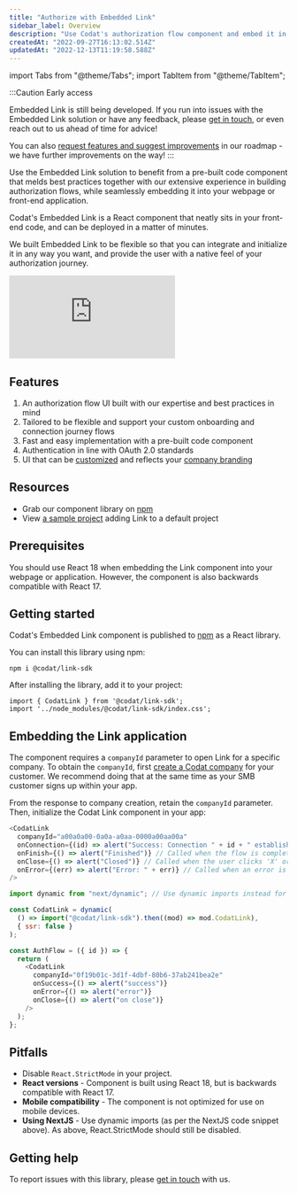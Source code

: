 ```yaml
---
title: "Authorize with Embedded Link"
sidebar_label: Overview
description: "Use Codat's authorization flow component and embed it in your application"
createdAt: "2022-09-27T16:13:02.514Z"
updatedAt: "2022-12-13T11:19:58.588Z"
---
```


import Tabs from "@theme/Tabs";
import TabItem from "@theme/TabItem";

:::Caution Early access

Embedded Link is still being developed. If you run into issues with the Embedded Link solution or have any feedback, please [get in touch](mailto:embedded-link@codat.io), or even reach out to us ahead of time for advice!

You can also [request features and suggest improvements](https://portal.productboard.com/codat/12-public-devex-roadmap/c/485-embed-a-pre-built-auth-flow-in-your-website-or-app) in our roadmap - we have further improvements on the way!
:::

Use the Embedded Link solution to benefit from a pre-built code component that melds best practices together with our extensive experience in building authorization flows, while seamlessly embedding it into your webpage or front-end application.

Codat's Embedded Link is a React component that neatly sits in your front-end code, and can be deployed in a matter of minutes.

We built Embedded Link to be flexible so that you can integrate and initialize it in any way you want, and provide the user with a native feel of your authorization journey.

<div style={{ position: "relative", paddingBottom: "56.25%", height: 0 }}>
  <iframe
    src="https://www.loom.com/embed/431f05d4542545c58a3b389d822646a7"
    frameborder="0"
    webkitallowfullscreen
    mozallowfullscreen
    allowfullscreen
    style={{
      position: "absolute",
      top: 0,
      left: 0,
      width: "100%",
      height: "100%",
    }}
  ></iframe>
</div>

## Features

1. An authorization flow UI built with our expertise and best practices in mind
2. Tailored to be flexible and support your custom onboarding and connection journey flows
3. Fast and easy implementation with a pre-built code component
4. Authentication in line with OAuth 2.0 standards
5. UI that can be [customized](/set-up-link) and reflects your [company branding](/set-up-your-company-branding)

## Resources

- Grab our component library on [npm](https://www.npmjs.com/package/@codat/link-sdk)
- View [a sample project](https://github.com/codatio/link-sdk-sample-project) adding Link to a default project

## Prerequisites

You should use React 18 when embedding the Link component into your webpage or application. However, the component is also backwards compatible with React 17.

## Getting started

Codat's Embedded Link component is published to <a className="external" href="https://www.npmjs.com/package/@codat/link-sdk" target="_blank">npm</a> as a React library.

You can install this library using npm:

```
npm i @codat/link-sdk
```

After installing the library, add it to your project:

```
import { CodatLink } from '@codat/link-sdk';
import '../node_modules/@codat/link-sdk/index.css';
```

## Embedding the Link application

The component requires a `companyId` parameter to open Link for a specific company. To obtain the `companyId`, first [create a Codat company](/using-the-api/managing-companies-1) for your customer. We recommend doing that at the same time as your SMB customer signs up within your app.

From the response to company creation, retain the `companyId` parameter. Then, initialize the Codat Link component in your app:

<Tabs>
<TabItem value="react" label="React">

```js
<CodatLink
  companyId="a00a0a00-0a0a-a0aa-0000a00aa00a"
  onConnection={(id) => alert("Success: Connection " + id + " established")} // Called each time a connection is established
  onFinish={() => alert("Finished")} // Called when the flow is completed
  onClose={() => alert("Closed")} // Called when the user clicks 'X' or completes the whole flow
  onError={(err) => alert("Error: " + err)} // Called when an error is reached
/>
```

</TabItem>

<TabItem value="next" label="Next.js">

```js
import dynamic from "next/dynamic"; // Use dynamic imports instead for NextJS

const CodatLink = dynamic(
  () => import("@codat/link-sdk").then((mod) => mod.CodatLink),
  { ssr: false }
);

const AuthFlow = ({ id }) => {
  return (
    <CodatLink
      companyId="0f19b01c-3d1f-4dbf-80b6-37ab241bea2e"
      onSuccess={() => alert("success")}
      onError={() => alert("error")}
      onClose={() => alert("on close")}
    />
  );
};
```

</TabItem>
</Tabs>

## Pitfalls

- Disable `React.StrictMode` in your project.
- **React versions** - Component is built using React 18, but is backwards compatible with React 17.
- **Mobile compatibility** - The component is not optimized for use on mobile devices.
- **Using NextJS** - Use dynamic imports (as per the NextJS code snippet above). As above, React.StrictMode should still be disabled.

## Getting help

To report issues with this library, please [get in touch](mailto:embedded-link@codat.io) with us.
